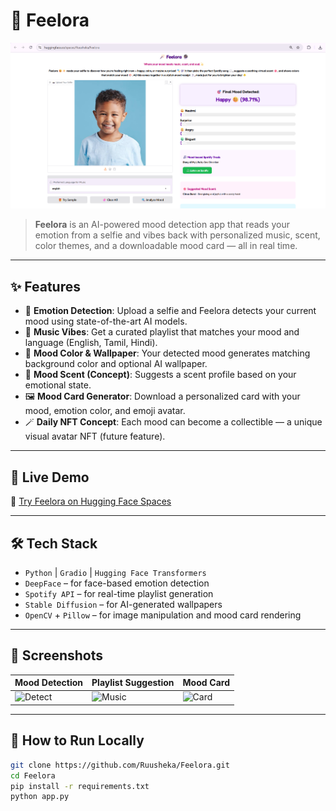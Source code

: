 # 🌈 Feelora

![Feelora Banner](https://raw.githubusercontent.com/Ruusheka/Feelora/main/asset/image.png)

> **Feelora** is an AI-powered mood detection app that reads your emotion from a selfie and vibes back with personalized music, scent, color themes, and a downloadable mood card — all in real time.

---

## ✨ Features

- 🧠 **Emotion Detection**: Upload a selfie and Feelora detects your current mood using state-of-the-art AI models.
- 🎵 **Music Vibes**: Get a curated playlist that matches your mood and language (English, Tamil, Hindi).
- 🎨 **Mood Color & Wallpaper**: Your detected mood generates matching background color and optional AI wallpaper.
- 🌸 **Mood Scent (Concept)**: Suggests a scent profile based on your emotional state.
- 🖼️ **Mood Card Generator**: Download a personalized card with your mood, emotion color, and emoji avatar.
- 🪄 **Daily NFT Concept**: Each mood can become a collectible — a unique visual avatar NFT (future feature).

---

## 🚀 Live Demo

🔗 [Try Feelora on Hugging Face Spaces](https://huggingface.co/spaces/Ruusheka/Feelora)

---

## 🛠️ Tech Stack

- `Python` | `Gradio` | `Hugging Face Transformers`
- `DeepFace` – for face-based emotion detection
- `Spotify API` – for real-time playlist generation
- `Stable Diffusion` – for AI-generated wallpapers
- `OpenCV` + `Pillow` – for image manipulation and mood card rendering

---

## 📸 Screenshots

| Mood Detection | Playlist Suggestion | Mood Card |
|----------------|---------------------|-----------|
| ![Detect](https://raw.githubusercontent.com/Ruusheka/Feelora/main/assets/pic1.png) | ![Music](https://raw.githubusercontent.com/Ruusheka/Feelora/main/assets/pic2.png) | ![Card](https://raw.githubusercontent.com/Ruusheka/Feelora/main/assets/pic3.png) |

---

## 🧪 How to Run Locally

```bash
git clone https://github.com/Ruusheka/Feelora.git
cd Feelora
pip install -r requirements.txt
python app.py
